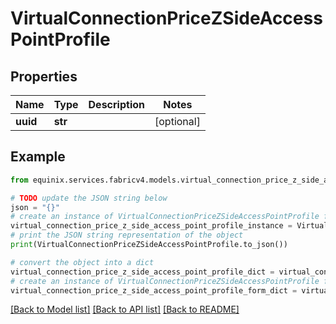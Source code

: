 # VirtualConnectionPriceZSideAccessPointProfile


## Properties

Name | Type | Description | Notes
------------ | ------------- | ------------- | -------------
**uuid** | **str** |  | [optional] 

## Example

```python
from equinix.services.fabricv4.models.virtual_connection_price_z_side_access_point_profile import VirtualConnectionPriceZSideAccessPointProfile

# TODO update the JSON string below
json = "{}"
# create an instance of VirtualConnectionPriceZSideAccessPointProfile from a JSON string
virtual_connection_price_z_side_access_point_profile_instance = VirtualConnectionPriceZSideAccessPointProfile.from_json(json)
# print the JSON string representation of the object
print(VirtualConnectionPriceZSideAccessPointProfile.to_json())

# convert the object into a dict
virtual_connection_price_z_side_access_point_profile_dict = virtual_connection_price_z_side_access_point_profile_instance.to_dict()
# create an instance of VirtualConnectionPriceZSideAccessPointProfile from a dict
virtual_connection_price_z_side_access_point_profile_form_dict = virtual_connection_price_z_side_access_point_profile.from_dict(virtual_connection_price_z_side_access_point_profile_dict)
```
[[Back to Model list]](../README.md#documentation-for-models) [[Back to API list]](../README.md#documentation-for-api-endpoints) [[Back to README]](../README.md)


